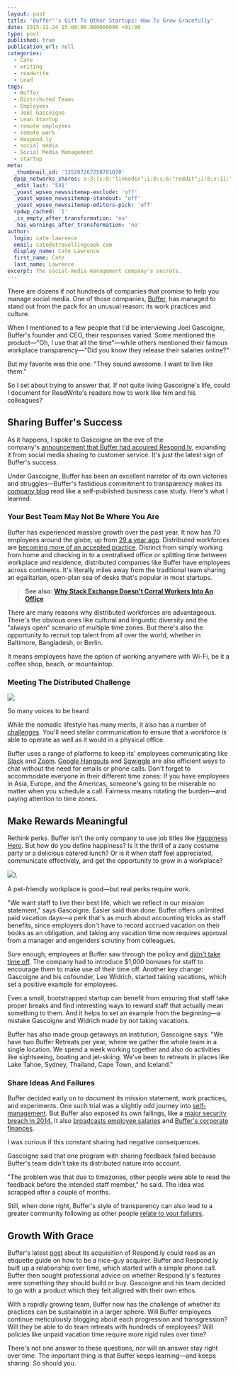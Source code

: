 ```yaml
---
layout: post
title: 'Buffer''s Gift To Other Startups: How To Grow Gracefully'
date: 2015-12-24 15:00:00.000000000 +01:00
type: post
published: true
publication_url: null
categories:
  - Cate
  - writing
  - readwrite
  - Lead
tags:
  - Buffer
  - Distributed Teams
  - Employees
  - Joel Gascoigne
  - Lean Startup
  - remote employees
  - remote work
  - Respond.ly
  - social media
  - Social Media Management
  - startup
meta:
  _thumbnail_id: '135207267258701070'
  dpsp_networks_shares: a:3:{s:8:"linkedin";i:0;s:6:"reddit";i:0;s:11:"google-plus";i:0;}
  _edit_last: '541'
  _yoast_wpseo_newssitemap-exclude: 'off'
  _yoast_wpseo_newssitemap-standout: 'off'
  _yoast_wpseo_newssitemap-editors-pick: 'off'
  rp4wp_cached: '1'
  _is_empty_after_transformation: 'no'
  _has_warnings_after_transformation: 'no'
author:
  login: cate-lawrence
  email: cate@atravellingcook.com
  display_name: Cate Lawrence
  first_name: Cate
  last_name: Lawrence
excerpt: The social-media management company's secrets.
---
```

There are dozens if not hundreds of companies that promise to help you
manage social media. One of those companies,
[Buffer](https://buffer.com/), has managed to stand out from the pack
for an unusual reason: its work practices and culture.

When I mentioned to a few people that I'd be interviewing Joel
Gascoigne, Buffer's founder and CEO, their responses varied. Some
mentioned the product—"Oh, I use that all the time"—while others
mentioned their famous workplace transparency—"Did you know they release
their salaries online?"

But my favorite was this one: "They sound awesome. I want to live like
them."

So I set about trying to answer that. If not quite living Gascoigne's
life, could I document for ReadWrite's readers how to work like him and
his colleagues?

Sharing Buffer's Success
------------------------

As it happens, I spoke to Gascoigne on the eve of the
company's [announcement that Buffer had acquired
Respond.ly](https://open.buffer.com/buffer-acquires-respondly/),
expanding it from social media sharing to customer service. It's just
the latest sign of Buffer's success.

Under Gascoigne, Buffer has been an excellent narrator of its own
victories and struggles—Buffer's fastidious commitment to transparency
makes its [company blog](https://open.buffer.com/) read like a
self-published business case study. Here's what I learned.

### Your Best Team May Not Be Where You Are

Buffer has experienced massive growth over the past year. It now has 70
employees around the globe, up from [29 a year
ago](https://open.buffer.com/buffer-december-2014-new-company-structure-5m-annual-revenue/).
Distributed workforces are [becoming more of an accepted
practice](https://readwrite.com/2015/02/24/stack-exchange-remote-employees).
Distinct from simply working from home and checking in to a centralised
office or splitting time between workplace and residence, distributed
companies like Buffer have employees across continents. It's literally
miles away from the traditional team sharing an egalitarian, open-plan
sea of desks that's popular in most startups. 

> **See also: [Why Stack Exchange Doesn't Corral Workers Into An
> Office](https://readwrite.com/2015/02/24/stack-exchange-remote-employees)**

There are many reasons why distributed workforces are advantageous.
There's the obvious ones like cultural and linguistic diversity and the
"always open" scenario of multiple time zones. But there's also the
opportunity to recruit top talent from all over the world, whether in
Baltimore, Bangladesh, or Berlin.  

It means employees have the option of working anywhere with Wi-Fi, be it
a coffee shop, beach, or mountaintop. 

### Meeting The Distributed Challenge

![](rw-import/MTM1MjA3MjY1MTExMTUxODkw.png)

So many voices to be heard 

While the nomadic lifestyle has many merits, it also has a number of
[challenges](https://qz.com/230998/how-to-run-a-team-of-people-who-never-see-each-other/).
You'll need stellar communication to ensure that a workforce is able to
operate as well as it would in a physical office. 

Buffer uses a range of platforms to keep its' employees communicating
like [Slack](https://slack.com/) and [Zoom](https://zoom.us/). [Google
Hangouts](https://hangouts.google.com/) and
[Sqwiggle](https://www.sqwiggle.com/) are also efficient ways to chat
without the need for emails or phone calls. Don't forget to accommodate
everyone in their different time zones: If you have employees in Asia,
Europe, and the Americas, someone's going to be miserable no matter when
you schedule a call. Fairness means rotating the burden—and paying
attention to time zones.

Make Rewards Meaningful
-----------------------

Rethink perks. Buffer isn't the only company to use job titles like
[Happiness
Hero](https://www.theguardian.com/sustainable-business/2015/aug/26/chief-happiness-officer-cho-employee-workplace-woohoo-google).
But how do you define happiness? Is it the thrill of a zany costume
party or a delicious catered lunch? Or is it when staff feel
appreciated, communicate effectively, and get the opportunity to grow in
a workplace?

![](rw-import/MTM1MjA3MzY4NDU4Nzc1MTcx.jpg)\

A pet-friendly workplace is good—but real perks require work.

"We want staff to live their best life, which we reflect in our mission
statement," says Gascoigne. Easier said than done. Buffer offers
unlimited paid vacation days—a perk that's as much about accounting
tricks as staff benefits, since employers don't have to record accrued
vacation on their books as an obligation, and taking any vacation time
now requires approval from a manager and engenders scrutiny from
colleagues.

Sure enough, employees at Buffer saw through the policy and [didn't take
time off](https://open.buffer.com/unlimited-vacation-tips/). The company
had to introduce \$1,000 bonuses for staff to encourage them to make use
of their time off. Another key change: Gascoigne and his cofounder, Leo
Widrich, started taking vacations, which set a positive example for
employees.

Even a small, bootstrapped startup can benefit from ensuring that staff
take proper breaks and find interesting ways to reward staff that
actually mean something to them. And it helps to set an example from the
beginning—a mistake Gascoigne and Widrich made by not taking vacations.

Buffer has also made group getaways an institution, Gascoigne says: "We
have two Buffer Retreats per year, where we gather the whole team in a
single location. We spend a week working together and also do activities
like sightseeing, boating and jet-skiing. We've been to retreats in
places like Lake Tahoe, Sydney, Thailand, Cape Town, and Iceland."

### Share Ideas And Failures 

Buffer decided early on to document its mission statement, work
practices, and experiments. One such trial was a slightly odd journey
into
[self-management](https://www.theguardian.com/sustainable-business/2015/aug/26/chief-happiness-officer-cho-employee-workplace-woohoo-google).
But Buffer also exposed its own failings, like a [major security breach
in
2014.](https://overflow.buffer.com/2014/06/11/how-to-think-about-security-at-startups-its-a-never-ending-job/)
It also [broadcasts employee
salaries](https://overflow.buffer.com/2014/06/11/how-to-think-about-security-at-startups-its-a-never-ending-job/) and
[Buffer's corporate
finances](https://overflow.buffer.com/2014/06/11/how-to-think-about-security-at-startups-its-a-never-ending-job/).

I was curious if this constant sharing had negative consequences. 

Gascoigne said that one program with sharing feedback failed because
Buffer's team didn't take its distributed nature into account.

"The problem was that due to timezones, other people were able to read
the feedback before the intended staff member," he said. The idea was
scrapped after a couple of months. 

Still, when done right, Buffer's style of transparency can also lead to
a greater community following as other people [relate to your
failures](https://open.buffer.com/transparent-when-it-hurts/).

Growth With Grace
-----------------

Buffer's latest
[post](https://open.buffer.com/buffer-acquires-respondly/) about its
acquisition of Respond.ly could read as an etiquette guide on how to be
a nice-guy acquirer. Buffer and Respond.ly built up a relationship over
time, which started with a simple phone call. Buffer then sought
professional advice on whether Respond.ly's features were something they
should build or buy. Gascoigne and his team decided to go with a product
which they felt aligned with their own ethos.

With a rapidly growing team, Buffer now has the challenge of whether its
practices can be sustainable in a larger sphere. Will Buffer employees
continue meticulously blogging about each progression and transgression?
Will they be able to do team retreats with hundreds of employees? Will
policies like unpaid vacation time require more rigid rules over time?

There's not one answer to these questions, nor will an answer stay right
over time. The important thing is that Buffer keeps learning—and keeps
sharing. So should you.
